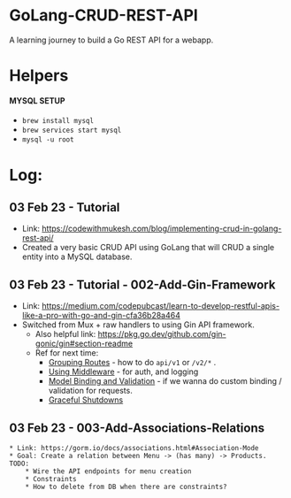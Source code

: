 # GoLang-CRUD-REST-API
A learning journey to build a Go REST API for a webapp.

# Helpers
#### MYSQL SETUP
* `brew install mysql`
* `brew services start mysql`
* `mysql -u root`


# Log:

##  03 Feb 23 -  Tutorial 
* Link: https://codewithmukesh.com/blog/implementing-crud-in-golang-rest-api/
* Created a very basic CRUD API using GoLang that will CRUD a single entity into a MySQL database.

## 03 Feb 23 - Tutorial - 002-Add-Gin-Framework
* Link: https://medium.com/codepubcast/learn-to-develop-restful-apis-like-a-pro-with-go-and-gin-cfa36b28a464
* Switched from Mux + raw handlers to using Gin API framework.
    * Also helpful link: https://pkg.go.dev/github.com/gin-gonic/gin#section-readme
    *  Ref for next time:
        * [Grouping Routes](https://pkg.go.dev/github.com/gin-gonic/gin#readme-grouping-routes) - how to do `api/v1` or `/v2/*` .
        * [Using Middleware](https://pkg.go.dev/github.com/gin-gonic/gin#readme-using-middleware) - for auth, and logging
        * [Model Binding and Validation](https://pkg.go.dev/github.com/gin-gonic/gin#readme-model-binding-and-validation) - if we wanna do custom binding / validation for requests.
        * [Graceful Shutdowns](https://pkg.go.dev/github.com/gin-gonic/gin#readme-graceful-shutdown-or-restart)

## 03 Feb 23 - 003-Add-Associations-Relations
    * Link: https://gorm.io/docs/associations.html#Association-Mode
    * Goal: Create a relation between Menu -> (has many) -> Products.
    TODO: 
        * Wire the API endpoints for menu creation
        * Constraints
        * How to delete from DB when there are constraints?